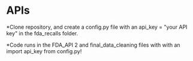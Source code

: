 # APIs
*Clone repository, and create a config.py file with an api_key = "your API key" in the fda_recalls folder. 

*Code runs in the FDA_API 2 and final_data_cleaning files with  with an import api_key from config.py!

